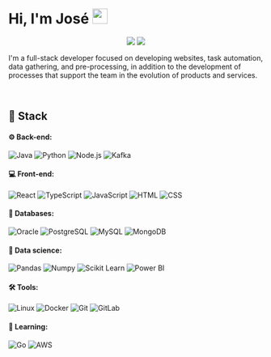 # Hi, I'm José <img width="30" src="https://emojis.slackmojis.com/emojis/images/1593555389/9579/blob_excited.gif?1593555389" alt="party blob"/>

<p align="center">
<a href="https://www.linkedin.com/in/joserodrigs/"><img src="https://img.shields.io/badge/-Jose%20Rodrigues-0077B5?style=flat-square&logo=Linkedin&logoColor=white"/></a>
<a href="mailto:joseluisrjunior@gmail.com"><img src="https://img.shields.io/badge/-joseluisrjunior@gmail.com-D14836?style=flat-square&logo=Gmail&logoColor=white"/></a>
</p>

I'm a full-stack developer focused on developing websites, task automation, data gathering, and pre-processing, in addition to the development of processes that support the team in the evolution of products and services.

<br>

## 🚀 **Stack**

 #### ⚙ Back-end:
 ![Java](https://img.shields.io/badge/Java-black?style=flat-square&logo=Java)
 ![Python](https://img.shields.io/badge/-Python-black?style=flat-square&logo=Python)
 ![Node.js](https://img.shields.io/badge/-Node.js-black?style=flat-square&logo=Node.js)
 ![Kafka](https://img.shields.io/badge/-Kafka-black?style=flat-square&logo=ApacheKafka)
 
 #### 💻 Front-end:
 ![React](https://img.shields.io/badge/React-black?style=flat-square&logo=React)
 ![TypeScript](https://img.shields.io/badge/-TypeScript-black?style=flat-square&logo=TypeScript)
 ![JavaScript](https://img.shields.io/badge/-JavaScript-black?style=flat-square&logo=JavaScript)
 ![HTML](https://img.shields.io/badge/-HTML-black?style=flat-square&logo=HTML5)
 ![CSS](https://img.shields.io/badge/-CSS-black?style=flat-square&logo=CSS3)
 
 #### 🎲 Databases:
 ![Oracle](https://img.shields.io/badge/-Oracle-black?style=flat-square&logo=Oracle)
 ![PostgreSQL](https://img.shields.io/badge/-PostgreSQL-black?style=flat-square&logo=PostgreSQL)
 ![MySQL](https://img.shields.io/badge/-MySQL-black?style=flat-square&logo=MySQL)
 ![MongoDB](https://img.shields.io/badge/-MongoDB-black?style=flat-square&logo=MongoDB)
 
 #### 🎲 Data science:
 ![Pandas](https://img.shields.io/badge/-Pandas-black?style=flat-square&logo=Pandas)
 ![Numpy](https://img.shields.io/badge/-Numpy-black?style=flat-square&logo=Numpy)
 ![Scikit Learn](https://img.shields.io/badge/-Scikit%20Learn-black?style=flat-square&logo=scikit-learn)
 ![Power BI](https://img.shields.io/badge/-Power%20BI-black?style=flat-square&logo=Power-BI)
 
 #### 🛠 Tools:
 ![Linux](https://img.shields.io/badge/-Linux-black?style=flat-square&logo=Linux)
 ![Docker](https://img.shields.io/badge/-Docker-black?style=flat-square&logo=Docker)
 ![Git](https://img.shields.io/badge/-Git-black?style=flat-square&logo=Git)
 ![GitLab](https://img.shields.io/badge/-GitLab-black?style=flat-square&logo=GitLab)
 
 #### 🌱 Learning:
 
 ![Go](https://img.shields.io/badge/Go-black?style=flat-square&logo=Go)
 ![AWS](https://img.shields.io/badge/AWS-black?style=flat-square&logo=Amazon)
 
 
 
<!--  
 ![Heroku](https://img.shields.io/badge/-Heroku-black?style=flat-square&logo=Heroku)
 ![Nginx](https://img.shields.io/badge/Nginx-black?style=flat-square&logo=Nginx)
 ![Kubernetes](https://img.shields.io/badge/Kubernetes-black?style=flat-square&logo=Kubernetes) -->
